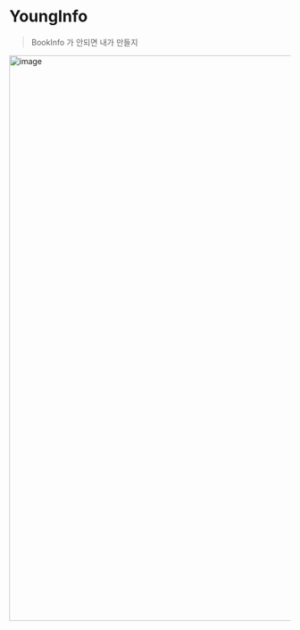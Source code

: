 # YoungInfo

> BookInfo 가 안되면 내가 만들지

<img width="1014" alt="image" src="https://user-images.githubusercontent.com/16697306/185784898-16345471-9e1f-45aa-a8ef-176ef79e2e9e.png">
